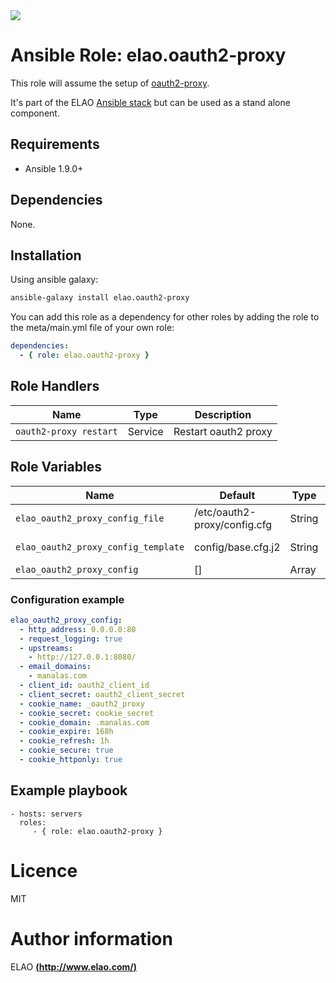 <img src="http://www.elao.com/images/corpo/logo_red_small.png"/>

# Ansible Role: elao.oauth2-proxy

This role will assume the setup of [oauth2-proxy](https://github.com/bitly/oauth2_proxy).

It's part of the ELAO [Ansible stack](http://ansible.elao.com) but can be used as a stand alone component.

## Requirements

- Ansible 1.9.0+

## Dependencies

None.

## Installation

Using ansible galaxy:

```bash
ansible-galaxy install elao.oauth2-proxy
```
You can add this role as a dependency for other roles by adding the role to the meta/main.yml file of your own role:

```yaml
dependencies:
  - { role: elao.oauth2-proxy }
```

## Role Handlers

| Name                   | Type    | Description          |
| ---------------------- | ------- | -------------------- |
| `oauth2-proxy restart` | Service | Restart oauth2 proxy |

## Role Variables

| Name                                | Default                      | Type   | Description          |
| ----------------------------------- | ---------------------------- | ------ | -------------------- |
| `elao_oauth2_proxy_config_file`     | /etc/oauth2-proxy/config.cfg | String | Config file          |
| `elao_oauth2_proxy_config_template` | config/base.cfg.j2           | String | Config template      |
| `elao_oauth2_proxy_config`          | []                           | Array  | Config               |

### Configuration example

```yaml
elao_oauth2_proxy_config:
  - http_address: 0.0.0.0:80
  - request_logging: true
  - upstreams:
    - http://127.0.0.1:8080/
  - email_domains:
    - manalas.com
  - client_id: oauth2_client_id
  - client_secret: oauth2_client_secret
  - cookie_name: _oauth2_proxy
  - cookie_secret: cookie_secret
  - cookie_domain: .manalas.com
  - cookie_expire: 168h
  - cookie_refresh: 1h
  - cookie_secure: true
  - cookie_httponly: true
```

## Example playbook

    - hosts: servers
      roles:
         - { role: elao.oauth2-proxy }

# Licence

MIT

# Author information

ELAO [**(http://www.elao.com/)**](http://www.elao.com)

